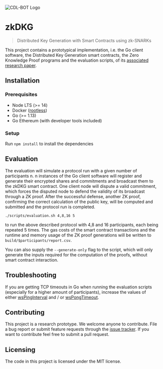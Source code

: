 ![CDL-BOT Logo](https://www.cdl-bot.at/theme/images/logo.png)

# zkDKG

> Distributed Key Generation with Smart Contracts using zk-SNARKs

This project contains a prototypical implementation, i.e. the Go client software, the Distributed Key Generation smart contracts, the Zero Knowledge Proof programs and the evaluation scripts, of its [associated research paper](https://doi.org/xx.xxx/xxx_x).

## Installation

### Prerequisites

- Node LTS (>= 14)
- Docker ([rootless](https://docs.docker.com/engine/security/rootless/))
- Go (>= 1.13)
- Go Ethereum (with developer tools included)

### Setup

Run `npm install` to install the dependencies

## Evaluation

The evaluation will simulate a protocol run with a given number of participants n.
n instances of the Go client software will register and generate their encrypted shares and commitments and broadcast them to the zkDKG smart contract.
One client node will dispute a valid commitment, which forces the disputed node to defend the validity of its broadcast through a ZK proof.
After the successful defense, another ZK proof, confirming the correct calculation of the public key, will be computed and submitted and the protocol run is completed.

```shell
./scripts/evaluation.sh 4,8,16 5
```

to run the above described protocol with 4,8 and 16 participants, each being repeated 5 times.
The gas costs of the smart contract transactions and the runtime and memory usage of the ZK proof generations will be written to `build/$participants/report.csv`.

You can also supply the `--generate-only` flag to the script, which will only generate the inputs required for the computation of the proofs, without smart contract interaction.

## Troubleshooting

If you are getting TCP timeouts in Go when running the evaluation scripts (especially for a higher amount of participants), increase the values of either [wsPingInterval](https://github.com/ethereum/go-ethereum/blob/69568c554880b3567bace64f8848ff1be27d084d/rpc/websocket.go#L38) and / or [wsPongTimeout](https://github.com/ethereum/go-ethereum/blob/69568c554880b3567bace64f8848ff1be27d084d/rpc/websocket.go#L40).

## Contributing

This project is a research prototype. We welcome anyone to contribute. File a bug report or submit feature requests through the [issue tracker](https://github.com/soberm/zkDKG/issues). If you want to contribute feel free to submit a pull request.

## Licensing

The code in this project is licensed under the MIT license.
